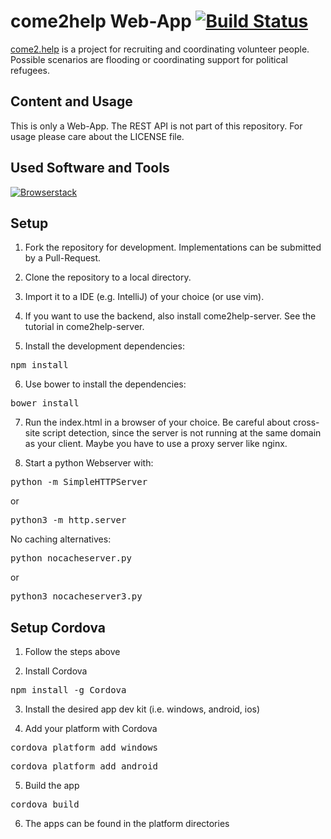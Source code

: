 # come2help Web-App [![Build Status](https://travis-ci.org/HelfenKannJeder/come2help-web.svg?branch=master)](https://travis-ci.org/HelfenKannJeder/come2help-web)

<a href="http://come2.help">come2.help</a> is a project for recruiting and coordinating volunteer people.
Possible scenarios are flooding or coordinating support for political refugees.

## Content and Usage

This is only a Web-App. The REST API is not part of this repository. For usage please care about the
LICENSE file.

## Used Software and Tools

<a href="http://browserstack.com/"><img src="http://helfenkannjeder.de/fileadmin/_processed_/csm_logo_072d30a442.png" alt="Browserstack" border="0" /></a>

## Setup

1. Fork the repository for development. Implementations can be submitted by a Pull-Request.

2. Clone the repository to a local directory.

3. Import it to a IDE (e.g. IntelliJ) of your choice (or use vim).

4. If you want to use the backend, also install come2help-server. See the tutorial in come2help-server.

5. Install the development dependencies:
<pre>npm install</pre>

6. Use bower to install the dependencies:
<pre>bower install</pre>

7. Run the index.html in a browser of your choice.
  Be careful about cross-site script detection, since the server is not running at the same domain as your client.
  Maybe you have to use a proxy server like nginx.
  
8. Start a python Webserver with:
  <pre>python -m SimpleHTTPServer</pre>
  or
  <pre>python3 -m http.server</pre>
  No caching alternatives:
  <pre>python nocacheserver.py</pre>
  or
  <pre>python3 nocacheserver3.py</pre>

## Setup Cordova

1. Follow the steps above

2. Install Cordova
<pre>npm install -g Cordova</pre>

3. Install the desired app dev kit (i.e. windows, android, ios)

4. Add your platform with Cordova
<pre>cordova platform add windows</pre>
<pre>cordova platform add android</pre>

5. Build the app
<pre>cordova build</pre>

6. The apps can be found in the platform directories
